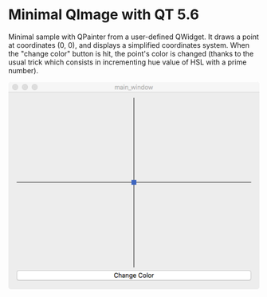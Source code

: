 <h1>Minimal QImage with QT 5.6</h1>

Minimal sample with QPainter from a user-defined QWidget. It draws a point at coordinates (0, 0), and displays a simplified coordinates system. When the "change color" button is hit, the point's color is changed (thanks to the usual trick which consists in incrementing hue value of HSL with a prime number).

<img src="https://github.com/loic-yvonnet/minimal_qimage_qt_5_6/blob/master/screenshot.png"/>
